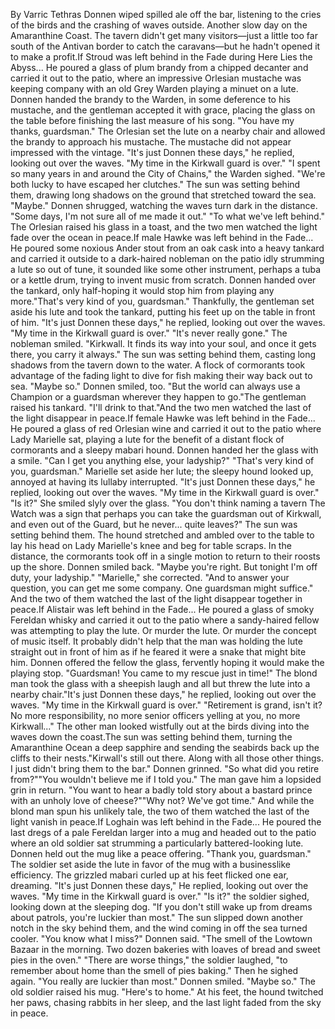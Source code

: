 By Varric Tethras
Donnen wiped spilled ale off the bar, listening to the cries of the birds and the crashing of waves outside. Another slow day on the Amaranthine Coast. The tavern didn't get many visitors—just a little too far south of the Antivan border to catch the caravans—but he hadn't opened it to make a profit.If Stroud was left behind in the Fade during Here Lies the Abyss...
He poured a glass of plum brandy from a chipped decanter and carried it out to the patio, where an impressive Orlesian mustache was keeping company with an old Grey Warden playing a minuet on a lute.
Donnen handed the brandy to the Warden, in some deference to his mustache, and the gentleman accepted it with grace, placing the glass on the table before finishing the last measure of his song.
"You have my thanks, guardsman." The Orlesian set the lute on a nearby chair and allowed the brandy to approach his mustache. The mustache did not appear impressed with the vintage.
"It's just Donnen these days," he replied, looking out over the waves. "My time in the Kirkwall guard is over."
"I spent so many years in and around the City of Chains," the Warden sighed. "We're both lucky to have escaped her clutches."
The sun was setting behind them, drawing long shadows on the ground that stretched toward the sea.
"Maybe." Donnen shrugged, watching the waves turn dark in the distance. "Some days, I'm not sure all of me made it out."
"To what we've left behind." The Orlesian raised his glass in a toast, and the two men watched the light fade over the ocean in peace.If male Hawke was left behind in the Fade...
He poured some noxious Ander stout from an oak cask into a heavy tankard and carried it outside to a dark-haired nobleman on the patio idly strumming a lute so out of tune, it sounded like some other instrument, perhaps a tuba or a kettle drum, trying to invent music from scratch.
Donnen handed over the tankard, only half-hoping it would stop him from playing any more."That's very kind of you, guardsman." Thankfully, the gentleman set aside his lute and took the tankard, putting his feet up on the table in front of him.
"It's just Donnen these days," he replied, looking out over the waves. "My time in the Kirkwall guard is over."
"It's never really gone." The nobleman smiled. "Kirkwall. It finds its way into your soul, and once it gets there, you carry it always."
The sun was setting behind them, casting long shadows from the tavern down to the water. A flock of cormorants took advantage of the fading light to dive for fish making their way back out to sea.
"Maybe so." Donnen smiled, too. "But the world can always use a Champion or a guardsman wherever they happen to go."The gentleman raised his tankard. "I'll drink to that."And the two men watched the last of the light disappear in peace.If female Hawke was left behind in the Fade...
He poured a glass of red Orlesian wine and carried it out to the patio where Lady Marielle sat, playing a lute for the benefit of a distant flock of cormorants and a sleepy mabari hound.
Donnen handed her the glass with a smile. "Can I get you anything else, your ladyship?"
"That's very kind of you, guardsman." Marielle set aside her lute; the sleepy hound looked up, annoyed at having its lullaby interrupted.
"It's just Donnen these days," he replied, looking out over the waves. "My time in the Kirkwall guard is over."
"Is it?" She smiled slyly over the glass. "You don't think naming a tavern The Watch was a sign that perhaps you can take the guardsman out of Kirkwall, and even out of the Guard, but he never... quite leaves?"
The sun was setting behind them. The hound stretched and ambled over to the table to lay his head on Lady Marielle's knee and beg for table scraps. In the distance, the cormorants took off in a single motion to return to their roosts up the shore.
Donnen smiled back. "Maybe you're right. But tonight I'm off duty, your ladyship."
"Marielle," she corrected. "And to answer your question, you can get me some company. One guardsman might suffice."
And the two of them watched the last of the light disappear together in peace.If Alistair was left behind in the Fade...
He poured a glass of smoky Fereldan whisky and carried it out to the patio where a sandy-haired fellow was attempting to play the lute. Or murder the lute. Or murder the concept of music itself. It probably didn't help that the man was holding the lute straight out in front of him as if he feared it were a snake that might bite him.
Donnen offered the fellow the glass, fervently hoping it would make the playing stop.
"Guardsman! You came to my rescue just in time!" The blond man took the glass with a sheepish laugh and all but threw the lute into a nearby chair."It's just Donnen these days," he replied, looking out over the waves. "My time in the Kirkwall guard is over."
"Retirement is grand, isn't it? No more responsibility, no more senior officers yelling at you, no more Kirkwall..." The other man looked wistfully out at the birds diving into the waves down the coast.The sun was setting behind them, turning the Amaranthine Ocean a deep sapphire and sending the seabirds back up the cliffs to their nests."Kirwall's still out there. Along with all those other things. I just didn't bring them to the bar." Donnen grinned. "So what did you retire from?""You wouldn't believe me if I told you." The man gave him a lopsided grin in return. "You want to hear a badly told story about a bastard prince with an unholy love of cheese?""Why not? We've got time."
And while the blond man spun his unlikely tale, the two of them watched the last of the light vanish in peace.If Loghain was left behind in the Fade...
He poured the last dregs of a pale Fereldan larger into a mug and headed out to the patio where an old soldier sat strumming a particularly battered-looking lute.
Donnen held out the mug like a peace offering.
"Thank you, guardsman." The soldier set aside the lute in favor of the mug with a businesslike efficiency. The grizzled mabari curled up at his feet flicked one ear, dreaming.
"It's just Donnen these days," He replied, looking out over the waves. "My time in the Kirkwall guard is over."
"Is it?" the soldier sighed, looking down at the sleeping dog. "If you don't still wake up from dreams about patrols, you're luckier than most."
The sun slipped down another notch in the sky behind them, and the wind coming in off the sea turned cooler.
"You know what I miss?" Donnen said. "The smell of the Lowtown Bazaar in the morning. Two dozen bakeries with loaves of bread and sweet pies in the oven."
"There are worse things," the soldier laughed, "to remember about home than the smell of pies baking." Then he sighed again. "You really are luckier than most."
Donnen smiled. "Maybe so."
The old soldier raised his mug. "Here's to home."
At his feet, the hound twitched her paws, chasing rabbits in her sleep, and the last light faded from the sky in peace.